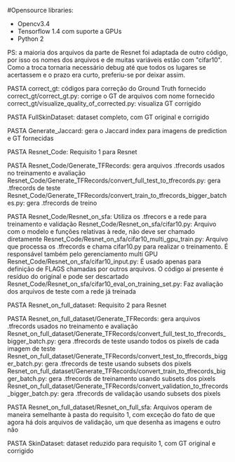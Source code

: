 #Opensource libraries:
 - Opencv3.4
 - Tensorflow 1.4 com suporte a GPUs
 - Python 2
 
 PS: a maioria dos arquivos da parte de Resnet foi adaptada de outro código, por isso os nomes dos arquivos e de muitas variáveis estão com "cifar10". Como a troca tornaria necessário debug até que todos os lugares se acertassem e o prazo era curto, preferiu-se por deixar assim.
 
PASTA
correct_gt: códigos para correção do Ground Truth fornecido
correct_gt/correct_gt.py: corrige o GT de arquivos com nome fornecido
correct_gt/visualize_quality_of_corrected.py: visualiza GT corrigido

PASTA
FullSkinDataset: dataset completo, com GT original e corrigido

PASTA
Generate_Jaccard: gera o Jaccard index para imagens de prediction e GT fornecidas

PASTA
Resnet_Code: Requisito 1 para Resnet

PASTA
Resnet_Code/Generate_TFRecords: gera arquivos .tfrecords usados no treinamento e avaliação
Resnet_Code/Generate_TFRecords/convert_full_test_to_tfrecords.py: gera .tfrecords de teste
Resnet_Code/Generate_TFRecords/convert_train_to_tfrecords_bigger_batches.py: gera .tfrecords de treino

PASTA
Resnet_Code/Resnet_on_sfa: Utiliza os .tfrecors e a rede para treinamento e validação
Resnet_Code/Resnet_on_sfa/cifar10.py: Arquivo com o modelo e funções relativas à rede, não deve ser chamado diretamente
Resnet_Code/Resnet_on_sfa/cifar10_multi_gpu_train.py: Arquivo que processa os .tfrecords e chama cifar10.py para realizar o treinamento. É responsável também pelo gerenciamento multi GPU
Resnet_Code/Resnet_on_sfa/cifar10_input.py: É usado apenas para definição de FLAGS chamadas por outros arquivos. O código aí presente é resíduo do original e pode ser descartado
Resnet_Code/Resnet_on_sfa/cifar10_eval_on_training_set.py: Faz avaliação dos arquivos de teste com a rede já treinada

PASTA
Resnet_on_full_dataset: Requisito 2 para Resnet

PASTA
Resnet_on_full_dataset/Generate_TFRecords: gera arquivos .tfrecords usados no treinamento e avaliação
Resnet_on_full_dataset/Generate_TFRecords/convert_full_test_to_tfrecords_bigger_batch.py: gera .tfrecords de teste usando todos os pixels de cada imagem de teste
Resnet_on_full_dataset/Generate_TFRecords/convert_test_to_tfrecords_bigger_batch.py: gera .tfrecords de teste usando subsets dos pixels
Resnet_on_full_dataset/Generate_TFRecords/convert_train_to_tfrecords_bigger_batch.py: gera .tfrecords de treinamento usando subsets dos pixels
Resnet_on_full_dataset/Generate_TFRecords/convert_validation_to_tfrecords_bigger_batch.py: gera .tfrecords de validação usando subsets dos pixels

PASTA
Resnet_on_full_dataset/Resnet_on_full_sfa: Arquivos operam de maneira semelhante à pasta do requisito 1, com exceção do fato de que agora há dois arquivos de validação, um que desenha as imagens e outro não


PASTA
SkinDataset: dataset reduzido para requisito 1, com GT original e corrigido

